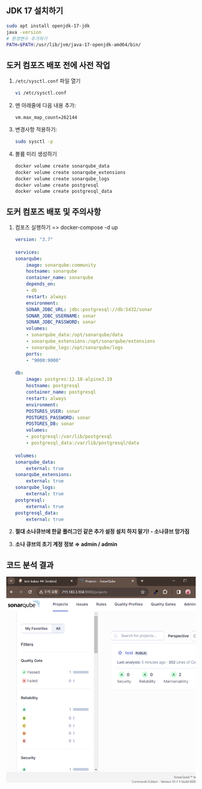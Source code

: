 ## JDK 17 설치하기

```bash
sudo apt install openjdk-17-jdk
java -version
# 환경변수 추가하기
PATH=$PATH:/usr/lib/jvm/java-17-openjdk-amd64/bin/
```
## 도커 컴포즈 배포 전에 사전 작업

1. `/etc/sysctl.conf` 파일 열기

    ```bash
    vi /etc/sysctl.conf
    ```

2. 맨 아래줄에 다음 내용 추가:

    ```
    vm.max_map_count=262144
    ```

3. 변경사항 적용하기:

    ```bash
    sudo sysctl -p
    ```

4. 볼륨 미리 생성하기

    ```bash
    docker volume create sonarqube_data
    docker volume create sonarqube_extensions
    docker volume create sonarqube_logs
    docker volume create postgresql
    docker volume create postgresql_data
    ```
## 도커 컴포즈 배포 및 주의사항

1. 컴포즈 실행하기 => docker-compose -d up

    ```YAML
    version: "3.7"

    services:
    sonarqube:
        image: sonarqube:community
        hostname: sonarqube
        container_name: sonarqube
        depends_on:
        - db
        restart: always
        environment:
        SONAR_JDBC_URL: jdbc:postgresql://db:5432/sonar
        SONAR_JDBC_USERNAME: sonar
        SONAR_JDBC_PASSWORD: sonar
        volumes:
        - sonarqube_data:/opt/sonarqube/data
        - sonarqube_extensions:/opt/sonarqube/extensions
        - sonarqube_logs:/opt/sonarqube/logs
        ports:
        - "9000:9000"

    db:
        image: postgres:12.18-alpine3.19
        hostname: postgresql
        container_name: postgresql
        restart: always
        environment:
        POSTGRES_USER: sonar
        POSTGRES_PASSWORD: sonar
        POSTGRES_DB: sonar
        volumes:
        - postgresql:/var/lib/postgresql
        - postgresql_data:/var/lib/postgresql/data

    volumes:
    sonarqube_data:
        external: true
    sonarqube_extensions:
        external: true
    sonarqube_logs:
        external: true
    postgresql:
        external: true
    postgresql_data:
        external: true    
    ```


2. **절대 소나큐브에 한글 플러그인 같은 추가 설정 설치 하지 말기! - 소나큐브 망가짐**

3. **소나 큐브의 초기 계정 정보 ⇒ admin / admin**

## 코드 분석 결과
[![코드 분석 결과](png/code-analysis.png)](png/code-analysis.png)